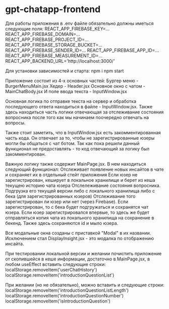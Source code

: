 # gpt-chatapp-frontend
Для работы приложения в .env файле обязательно должны иметься следующие поля:
REACT_APP_FIREBASE_KEY=...
REACT_APP_FIREBASE_DOMAIN=...
REACT_APP_FIREBASE_PROJECT_ID=...
REACT_APP_FIREBASE_STORAGE_BUCKET=...
REACT_APP_FIREBASE_SENDER_ID=...
REACT_APP_FIREBASE_APP_ID=...
REACT_APP_FIREBASE_MEASUREMENT_ID=...
REACT_APP_BACKEND_URL='http://localhost:3000/'

Для установки зависимостей и старта:
npm i
npm start

Приложение состоит из 4-х основных частей:
Бургер меню - BurgerMenuMain.jsx
Хедер - Header.jsx
Основное окно с чатом - MainChatBody.jsx
И поле ввода текста - InputWindow.jsx

Основная логика по отправке текста на сервер и обработка последующего ответа находиться в файле - InputWindow.jsx. Также здесь находиться часть логики отвечающая за отслеживание состояния вопросника после того как мы начинаем поочередно отвечать на вопросы.

Также стоит заметить, что в InputWindow.jsx есть закомментированная часть кода. Он отвечает за то, чтобы не зарегистрированные юзеры могли бы общаться с чат ботом. Так как пока решили данный функционал не предоставлять - то код отвечающий за логику был закомментирован.

Важную логику также содержит MainPage.jsx. В нем находиться следующий функционал:
Отслеживает появление новых инсайтов в чате и сохраняет их в отдельный стейт приложения
Если юзер не зарегистрирован, кеширует в локальное хранилище и берет из кеша текущею историю чата юзера
Отслележивание состояния вопросника. Подгрузка его текущей версии либо с локального хранилища либо с бека (для зарегистрированных юзеров)
Отслеживание того зарегистрирован ли юзер или нет (через Firebase). Если зарегистрирован, то с бека будет подгружаться и сохранятся чат юзера. Если юзер зарегистрировался впервые, то здесь же будет отправляться копия чата из локального хранилища на сохранение в бекенд. Также здесь сохраняются id и мыло юзера.

Все модальные окна созданы с приставкой "Modal" в их названии. Исключением стал DisplayInsight.jsx - это модалка по отображению инсайта.

При тестировании локальной версии и желании почистить приложение от скопившейся в кеше информации, достаточно в MainPage.jsx, в любом useEffect вставить следующие строки:
localStorage.removeItem('userChatHistory')
localStorage.removeItem('introductionQuestionList')

При желании (но не обязательно), можно вставить и следующие строки:
localStorage.removeItem('introductionQuestionListLength')
localStorage.removeItem('introductionQuestionNumber')
localStorage.removeItem('isIntroductionQuestion')